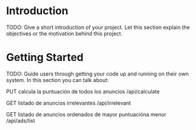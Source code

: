 # Introduction 
TODO: Give a short introduction of your project. Let this section explain the objectives or the motivation behind this project. 

# Getting Started
TODO: Guide users through getting your code up and running on their own system. In this section you can talk about:

PUT
calcula la puntuación de todos los anuncios
/api/calculate

GET
listado de anuncios irrelevantes
/api/irrelevant

GET
listado de anuncios ordenados de mayor puntuacióna menor
/api/ads/list
